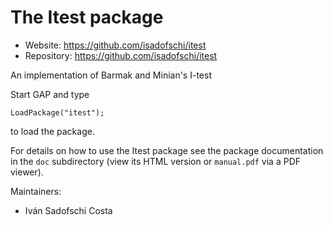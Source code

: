 
# The Itest package

* Website: https://github.com/isadofschi/itest
* Repository: https://github.com/isadofschi/itest

An implementation of Barmak and Minian's I-test


Start GAP and type

	LoadPackage("itest");

to load the package.

For details on how to use the Itest package see the package
documentation in the `doc` subdirectory (view its HTML version or 
`manual.pdf`  via a PDF viewer).

Maintainers:
* Iván Sadofschi Costa
